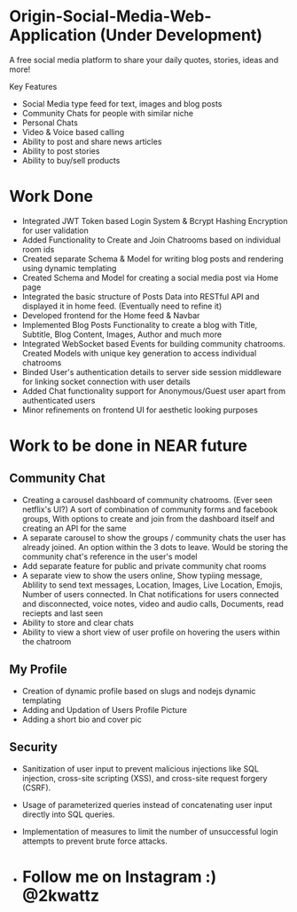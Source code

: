 # Origin-Social-Media-Web-Application (Under Development)

A free social media platform to share your daily quotes, stories, ideas and more!

 Key Features
- Social Media type feed for text, images and blog posts
- Community Chats for people with similar niche
- Personal Chats
- Video & Voice based calling
- Ability to post and share news articles
- Ability to post stories
- Ability to buy/sell products
  
# Work Done

- Integrated JWT Token based Login System & Bcrypt Hashing Encryption for user validation
- Added Functionality to Create and Join Chatrooms based on individual room ids
- Created separate Schema & Model for writing blog posts and rendering using dynamic templating
- Created Schema and Model for creating a social media post via Home page
- Integrated the basic structure of Posts Data into RESTful API and displayed it in home feed. (Eventually need to refine it)
- Developed frontend for the Home feed & Navbar 
- Implemented Blog Posts Functionality to create a blog with Title, Subtitle, Blog Content, Images, Author and much more
- Integrated WebSocket based Events for building community chatrooms. Created Models with unique key generation to access individual chatrooms
- Binded User's authentication details to server side session middleware for linking socket connection with user details
- Added Chat functionality support for Anonymous/Guest user apart from authenticated users
- Minor refinements on frontend UI for aesthetic looking purposes

# Work to be done in NEAR future

## Community Chat

- Creating a carousel dashboard of community chatrooms. (Ever seen netflix's UI?) A sort of combination of community forms and facebook groups, With options to create and join from the dashboard itself and creating an API for the same
- A separate carousel to show the groups / community chats the user has already joined. An option within the 3 dots to leave. Would be storing the community chat's reference in the user's model
- Add separate feature for public and private community chat rooms
- A separate view to show the users online, Show typiing message, Ablility to send text messages, Location, Images, Live Location, Emojis, Number of users connected. In Chat notifications for users connected and disconnected, voice notes, video and audio calls, Documents, read reciepts and last seen
- Ability to store and clear chats
- Ability to view a short view of user profile on hovering the users within the chatroom

## My Profile

- Creation of dynamic profile based on slugs and nodejs dynamic templating
- Adding and Updation of Users Profile Picture
- Adding a short bio and cover pic

 ## Security

- Sanitization of user input to prevent malicious injections like SQL injection, cross-site scripting (XSS), and cross-site request forgery (CSRF).
- Usage of parameterized queries instead of concatenating user input directly into SQL queries.
-  Implementation of measures to limit the number of unsuccessful login attempts to prevent brute force attacks.

- # Follow me on Instagram :) @2kwattz
